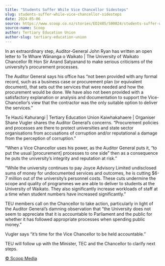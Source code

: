 ```yaml
---
title: "Students Suffer While Vice Chancellor Sidesteps"
slug: students-suffer-while-vice-chancellor-sidesteps
date: 2024-05-06
source: https://www.scoop.co.nz/stories/ED2405/S00024/students-suffer-while-vice-chancellor-sidesteps.htm
source-name: Scoop
author: Tertiary Education Union
author-slug: tertiary-education-union
---
```


<p>In an extraordinary step, Auditor-General John Ryan has
written
an open letter to Te Whare Wānanga o Waikato | The
University of Waikato Chancellor Rt Hon Sir Anand Satyanand
to make serious criticisms of the university’s procurement
processes.</p>

<p>The Auditor General says his office has
“not been provided with any formal record, such as a
business case or procurement plan (or equivalent document),
that sets out the services that were needed and how the
procurement would be done. We have also not been provided
with a satisfactory explanation or analysis and
documentation to support the Vice-Chancellor’s view that
the contractor was the only suitable option to deliver the
services.”</p>

<p>Te Hautū Kahurangi | Tertiary Education
Union Kaiwhakahaere | Organiser Shane Vugler shares the
Auditor General’s concerns. “Procurement policies and
processes are there to protect universities and state sector
organisations from accusations of corruption and/or
reputational a damage from the perception of
corruption.”</p>

<p>“When a Vice Chancellor uses his
power, as the Auditor General puts it, “to put the usual
[procurement] processes to one side” then as a consequence
he puts the university’s integrity and reputation at
risk.”</p>

<p>“While the university continues to pay
Joyce Advisory Limited undisclosed sums of money for
undocumented services and outcomes, he is cutting $6-7
million out of the university’s personnel costs. These
cuts undermine the scope and quality of programmes we are
able to deliver to students at the University of Waikato.
They also significantly increase workloads of staff at a
time when student numbers have increased
significantly.”</p>

<p>TEU members call on the Chancellor
to take action, particularly in light of the Auditor
General’s damning observation that “the University does
not seem to appreciate that it is accountable to Parliament
and the public for whether it has followed appropriate
processes when spending public money.”</p>

<p>Vugler says
“it’s time for the Vice Chancellor to be held
accountable.”</p>

<p>TEU will follow up with the Minister,
TEC and the Chancellor to clarify next
steps.</p>

<p>
<a href="http://www.scoop.co.nz/about/terms.html" target="_blank"><span>© Scoop Media</span></a>
         </p>